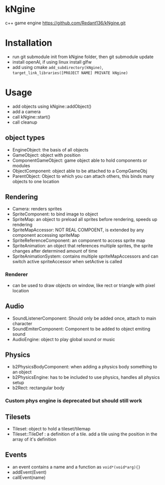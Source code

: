 # kNgine
c++ game engine
https://github.com/Redant136/kNgine.git

# Installation

- run git submodule init from kNgine folder, then git submodule update
- install openAl, if using linux install glfw
- add using cmake ``add_subdirectory(kNgine)``, ``target_link_libraries([PROJECT NAME] PRIVATE kNgine)``

# Usage

- add objects using kNgine::addObject()
- add a camera
- call kNgine::start()
- call cleanup

## object types
- EngineObject: the basis of all objects
- GameObject: object with position
- ComponentGameObject: game object able to hold components or modules
- ObjectComponent: object able to be attached to a CompGameObj
- ParentObject: Object to which you can attach others, this binds many objects to one location
## Rendering
- Camera: renders sprites
- SpriteComponent: to bind image to object
- SpriteMap: an object to preload all sprites before rendering, speeds up rendering
- SpriteMapAccessor: NOT REAL COMPOENT, is extended by any component accessing spriteMap
- SpriteReferenceComponent: an component to access sprite map
- SpriteAnimation: an object that references multiple sprites, the sprite changes after determined amount of time
- SpriteAnimationSystem: contains multiple spriteMapAccessors and can switch active spriteAccessor when setActive is called
### Renderer
- can be used to draw objects on window, like rect or triangle with pixel location
## Audio
- SoundListenerComponent: Should only be added once, attach to main character
- SoundEmiterComponent: Component to be added to object emiting sound
- AudioEngine: object to play global sound or music
## Physics
- b2PhysicsBodyComponent: when adding a physics body something to an object
- b2PhysicsEngine: has to be included to use physics, handles all physics setup
- b2Rect: rectangular body
### Custom phys engine is deprecated but should still work
## Tilesets
- Tileset: object to hold a tileset/tilemap
- Tileset::TileDef : a definition of a tile. add a tile using the position in the array of it's definition
## Events
- an event contains a name and a function as ``void*(void*arg){}``
- addEvent(Event)
- callEvent(name)
